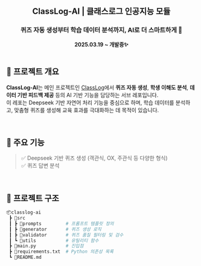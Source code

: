 <div align="center">

  <h2>ClassLog-AI | 클래스로그 인공지능 모듈</h2>
  <h3>퀴즈 자동 생성부터 학습 데이터 분석까지, AI로 더 스마트하게 🤖</h3>
  <b>2025.03.19 ~ 개발중✨</b>

</div>

<br />

## 🧠 프로젝트 개요

**ClassLog-AI**는 메인 프로젝트인 [ClassLog](([https://github.com/KW-ClassLog/ClassLog]))에서 **퀴즈 자동 생성**, **학생 이해도 분석**, **데이터 기반 피드백 제공** 등의 AI 기반 기능을 담당하는 서브 레포입니다.  
이 레포는 Deepseek 기반 자연어 처리 기능을 중심으로 하며, 학습 데이터를 분석하고, 맞춤형 퀴즈를 생성해 교육 효과를 극대화하는 데 목적이 있습니다.

<br />

## 🎯 주요 기능

> ✅ Deepseek 기반 퀴즈 생성 (객관식, OX, 주관식 등 다양한 형식)  
> ✅ 퀴즈 답변 분석

<br />

## 🧩 프로젝트 구조
```bash
📦classlog-ai
 ┣ 📁src
 ┃ ┣ 📁prompts         # 프롬프트 템플릿 정의
 ┃ ┣ 📁generator       # 퀴즈 생성 로직
 ┃ ┣ 📁validator       # 퀴즈 품질 필터링 및 검수
 ┃ ┗ 📁utils           # 유틸리티 함수
 ┣ 📄main.py           # 진입점
 ┣ 📄requirements.txt  # Python 의존성 목록
 ┗ 📄README.md
